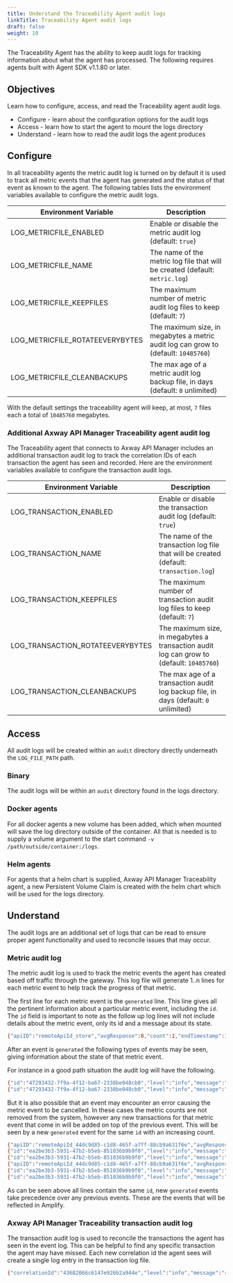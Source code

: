 ```yaml
---
title: Understand the Traceability Agent audit logs
linkTitle: Traceability Agent audit logs
draft: false
weight: 10
---
```

The Traceability Agent has the ability to keep audit logs for tracking information about what the agent has processed.  The following requires agents built with Agent SDK v1.1.80 or later.

## Objectives

Learn how to configure, access, and read the Traceability agent audit logs.

* Configure - learn about the configuration options for the audit logs
* Access - learn how to start the agent to mount the logs directory
* Understand - learn how to read the audit logs the agent produces

## Configure

In all traceability agents the metric audit log is turned on by default it is used to track all metric events that the agent has generated and the status of that event as known to the agent. The following tables lists the environment variables available to configure the metric audit logs.

| Environment Variable            | Description                                                                         |
| ------------------------------- | ----------------------------------------------------------------------------------- |
| LOG_METRICFILE_ENABLED          | Enable or disable the metric audit log (default: `true`)                            |
| LOG_METRICFILE_NAME             | The name of the metric log file that will be created (default: `metric.log`)        |
| LOG_METRICFILE_KEEPFILES        | The maximum number of metric audit log files to keep (default: `7`)                 |
| LOG_METRICFILE_ROTATEEVERYBYTES | The maximum size, in megabytes a metric audit log can grow to (default: `10485760`) |
| LOG_METRICFILE_CLEANBACKUPS     | The max age of a metric audit log backup file, in days (default: `0` unlimited)     |

With the default settings the traceability agent will keep, at most, `7` files each a total of `10485760` megabytes.

### Additional Axway API Manager Traceability agent audit log

The Traceability agent that connects to Axway API Manager includes an additional transaction audit log to track the correlation IDs of each transaction the agent has seen and recorded. Here are the environment variables available to configure the transaction audit logs.

| Environment Variable             | Description                                                                              |
| -------------------------------- | ---------------------------------------------------------------------------------------- |
| LOG_TRANSACTION_ENABLED          | Enable or disable the transaction audit log (default: `true`)                            |
| LOG_TRANSACTION_NAME             | The name of the transaction log file that will be created (default: `transaction.log`)   |
| LOG_TRANSACTION_KEEPFILES        | The maximum number of transaction audit log files to keep (default: `7`)                 |
| LOG_TRANSACTION_ROTATEEVERYBYTES | The maximum size, in megabytes a transaction audit log can grow to (default: `10485760`) |
| LOG_TRANSACTION_CLEANBACKUPS     | The max age of a transaction audit log backup file, in days (default: `0` unlimited)     |

## Access

All audit logs will be created within an `audit` directory directly underneath the `LOG_FILE_PATH` path.

### Binary

The audit logs will be within an `audit` directory found in the logs directory.

### Docker agents

For all docker agents a new volume has been added, which when mounted will save the log directory outside of the container. All that is needed is to supply a volume argument to the start command `-v /path/outside/container:/logs`.

### Helm agents

For agents that a helm chart is supplied, Axway API Manager Traceability agent, a new Persistent Volume Claim is created with the helm chart which will be used for the logs directory.

## Understand

The audit logs are an additional set of logs that can be read to ensure proper agent functionality and used to reconcile issues that may occur.

### Metric audit log

The metric audit log is used to track the metric events the agent has created based off traffic through the gateway. This log file will generate 1..n lines for each metric event to help track the progress of that metric.

The first line for each metric event is the `generated` line. This line gives all the pertinent information about a particular metric event, including the `id`. The `id` field is important to note as the follow up log lines will not include details about the metric event, only its id and a message about its state.

```bash
{"apiID":"remoteApiId_store","avgResponse":8,"count":1,"endTimestamp":1713556832244,"id":"47293432-7f9a-4f12-ba67-2338be048cb0","level":"info","maxResponse":8,"message":"generated","minResponse":8,"startTimestamp":1713556375134,"status":"403","time":"2024-04-19T20:00:32Z"}
```

After an event is `generated` the following types of events may be seen, giving information about the state of that metric event.

For instance in a good path situation the audit log will have the following.

```bash
{"id":"47293432-7f9a-4f12-ba67-2338be048cb0","level":"info","message":"publishing","time":"2024-04-19T20:00:32Z"}
{"id":"47293432-7f9a-4f12-ba67-2338be048cb0","level":"info","message":"published","time":"2024-04-19T20:00:32Z"}
```

But it is also possible that an event may encounter an error causing the metric event to be cancelled. In these cases the metric counts are not removed from the system, however any new transactions for that metric event that come in will be added on top of the previous event. This will be seen by a new `generated` event for the same `id` with an increasing count.

```bash
{"apiID":"remoteApiId_44dc9d85-c1d8-465f-a7ff-88cb9a631f6e","avgResponse":1318,"count":40,"endTimestamp":1712933224025,"id":"ea2be3b3-5931-47b2-b5eb-851036b9b9f0","level":"info","maxResponse":1318,"message":"generated","minResponse":1318,"startTimestamp":1712932910655,"status":"200","time":"2024-04-12T07:47:04-07:00"}
{"id":"ea2be3b3-5931-47b2-b5eb-851036b9b9f0","level":"info","message":"publishing","time":"2024-04-12T07:47:35-07:00"}
{"id":"ea2be3b3-5931-47b2-b5eb-851036b9b9f0","level":"info","message":"event cancelled, counts added at next publish","time":"2024-04-12T07:47:35-07:00"}
{"apiID":"remoteApiId_44dc9d85-c1d8-465f-a7ff-88cb9a631f6e","avgResponse":1318,"count":100,"endTimestamp":1712933652207,"id":"ea2be3b3-5931-47b2-b5eb-851036b9b9f0","level":"info","maxResponse":1318,"message":"generated","minResponse":1318,"startTimestamp":1712932910655,"status":"200","time":"2024-04-12T07:54:12-07:00"}
{"id":"ea2be3b3-5931-47b2-b5eb-851036b9b9f0","level":"info","message":"publishing","time":"2024-04-12T07:54:24-07:00"}
{"id":"ea2be3b3-5931-47b2-b5eb-851036b9b9f0","level":"info","message":"published","time":"2024-04-12T07:54:25-07:00"}
```

As can be seen above all lines contain the same `id`, new `generated` events take precedence over any previous events. These are the events that will be reflected in Amplify.

### Axway API Manager Traceability transaction audit log

The transaction audit log is used to reconcile the transactions the agent has seen in the event log. This can be helpful to find any specific transaction the agent may have missed.  Each new correlation id the agent sees will create a single log entry in the transaction log file.

```bash
{"correlationId":"43682066c6147e926b2a944e","level":"info","message":"recorded","time":"2024-04-18T00:24:37Z"}
```